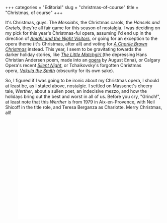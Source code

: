 +++
categories = "Editorial"
slug = "christmas-of-course"
title = "Christmas, of course"
+++

<p>It's Christmas, guys. The&nbsp;<em>Messiahs</em>, the Christmas carols, the&nbsp;<em>Hänsels and Gretels</em>, they're all fair game for this season of nostalgia. I was deciding on my pick for this year's Christmas-ful opera, assuming I'd end up in the direction of <a href="http://www.youtube.com/watch?v=Hzx-s46vjpY" target="_blank"><em>Amahl and the Night Visitors</em></a>, or going for an exception to the opera theme (it's Christmas, after all) and voting for&nbsp;<em><a href="https://itunes.apple.com/ca/album/charlie-brown-christmas-expanded/id565257786" target="_blank">A Charlie Brown Christmas</a></em> instead.&nbsp;This year, I seem to be gravitating towards the darker&nbsp;holiday stories, like&nbsp;<a href="http://en.wikipedia.org/wiki/The_Little_Match_Girl" target="_blank"><em>The Little Matchgirl&nbsp;</em></a>(the depressing Hans Christian Andersen poem, made into an&nbsp;<a href="http://www.amazon.com/Little-Match-Shepherdess-Chimney-Sweep/dp/B00005UVU1" target="_blank">opera</a> by August Enna), or Calgary Opera's recent&nbsp;<a href="http://www.calgaryopera.com/subscribe/silent-night" target="_blank"><em>Silent Night</em></a>, or Tchaikovsky's forgotten&nbsp;Christmas opera,&nbsp;<a href="http://en.wikipedia.org/wiki/Vakula_the_Smith" target="_blank"><em>Vakula the Smith</em></a> (obscurity for its own sake).</p><p>So, I figured if I was going to be ironic about my Christmas opera, I should at least be, as I stated above, nostalgic. I settled on Massenet's cheery tale,&nbsp;<em>Werther</em>, about a sullen poet, an indecisive mezzo, and how the holidays bring out the best and worst in all of us. Before you cry, "Grinch!", at least note that this&nbsp;<em>Werther</em> is from 1979 in Aix-en-Provence, with Neil Shicoff in the title role, and Teresa Berganza as Charlotte. Merry Christmas, all!</p><p><figure data-type="video"><iframe src="//www.youtube.com/embed/CWoUST7yk8w" width="420" height="315" frameborder="0" allowfullscreen="allowfullscreen"></iframe></figure></p>
